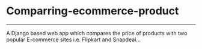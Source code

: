 # Comparring-ecommerce-product
<hr>
A Django based web app which compares the price of products with two popular E-commerce sites i.e. Flipkart and Snapdeal...

